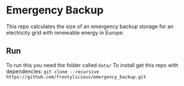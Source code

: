# Emergency Backup
This repo calculates the size of an emergency backup storage for an electricity grid with renewable energy in Europe.

## Run
To run this you need the folder called `data/`
To install get this repo with dependencies: `git clone --recursive
https://github.com/frootylicious/emergency_backup.git`




